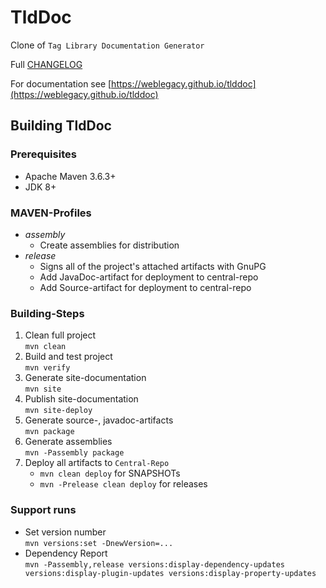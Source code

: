 # TldDoc

Clone of `Tag Library Documentation Generator`

Full [CHANGELOG](CHANGELOG.md)

For documentation see [https://weblegacy.github.io/tlddoc](https://weblegacy.github.io/tlddoc)

## Building TldDoc

### Prerequisites

* Apache Maven 3.6.3\+
* JDK 8\+

### MAVEN-Profiles

* *assembly*
  * Create assemblies for distribution
* *release*
  * Signs all of the project's attached artifacts with GnuPG
  * Add JavaDoc-artifact for deployment to central-repo
  * Add Source-artifact for deployment to central-repo

### Building-Steps

1. Clean full project  
   `mvn clean`
2. Build and test project  
   `mvn verify`
3. Generate site-documentation  
   `mvn site`
4. Publish site-documentation  
   `mvn site-deploy`
5. Generate source-, javadoc-artifacts  
   `mvn package`
6. Generate assemblies  
   `mvn -Passembly package`
7. Deploy all artifacts to `Central-Repo`
   * `mvn clean deploy` for SNAPSHOTs
   * `mvn -Prelease clean deploy` for releases

### Support runs

* Set version number  
  `mvn versions:set -DnewVersion=...`
* Dependency Report  
  `mvn -Passembly,release versions:display-dependency-updates versions:display-plugin-updates versions:display-property-updates`

